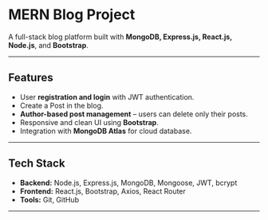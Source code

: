 # MERN Blog Project

A full-stack blog platform built with **MongoDB, Express.js, React.js, Node.js**, and **Bootstrap**.

---

## Features

- User **registration and login** with JWT authentication.
- Create a Post in the blog.
- **Author-based post management** – users can delete only their posts.
- Responsive and clean UI using **Bootstrap**.
- Integration with **MongoDB Atlas** for cloud database.

---

## Tech Stack

- **Backend:** Node.js, Express.js, MongoDB, Mongoose, JWT, bcrypt
- **Frontend:** React.js, Bootstrap, Axios, React Router
- **Tools:** Git, GitHub

---

